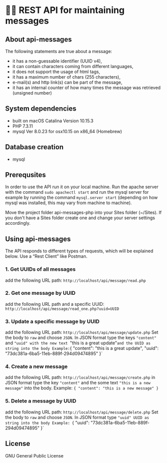 # 👩‍💻 REST API for maintaining messages

## About api-messages
The following statements are true about a message:
* it has a non-guessable identifier (UUID v4),
* it can contain characters coming from different languages,
* it does not support the usage of html tags,
* it has a maximum number of chars (255 characters),
* e-mail(s) and http link(s) can be part of the message,
* it has an internal counter of how many times the message was
retrieved (unsigned number)

## System dependencies
* built on macOS Catalina Version 10.15.3
* PHP 7.3.11
* mysql Ver 8.0.23 for osx10.15 on x86_64 (Homebrew)

## Database creation
* mysql

## Prerequsites
In order to use the API run it on your local machine. Run the apache server with the command `sudo apachectl start` and run the mysql server for example by running the command `mysql.server start` (depending on how mysql was installed, this may vary from machine to machine).

Move the project folder api-messages-php into your Sites folder (~/Sites). If you don't have a Sites folder create one and change your server settings accordingly.

## Using api-messages
The API responds to different types of requests, which will be explained below.
Use a “Rest Client” like Postman.

### 1. Get UUIDs of all messages
add the following URL path: `http://localhost/api/message/read.php` 
### 2. Get one message by UUID
add the following URL path and a specific UUID: `http://localhost/api/message/read_one.php?uuid=UUID` 
### 3. Update a specific message by UUID
add the following URL path: `http://localhost/api/message/update.php` 
Set the body to `raw` and choose `JSON`.
In JSON format type the keys `"content"` and `"uuid" with the new text `"this is a great update"` and the UUID as string into the body
Example:
`{ "content": "this is a great update",
   "uuid": "73dc381a-6ba5-11eb-889f-294d09474895"
 }`
### 4. Create a new message
add the following URL path: `http://localhost/api/message/create.php` 
in JSON format type the key `"content"` and the some text `"this is a new message"` into the body.
Example:
`{ "content": "this is a new message" }`
### 5. Delete a message by UUID
add the following URL path: `http://localhost/api/message/delete.php` 
Set the body to `raw` and choose `JSON`.
In JSON format type `"uuid" UUID as string into the body
Example:
`{
   "uuid": "73dc381a-6ba5-11eb-889f-294d09474895"
 }`

## License
GNU General Public License

